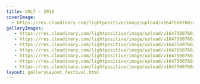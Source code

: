 ```yaml
---
title: VOLT - 2016
coverImage:
  - https://res.cloudinary.com/lightpositive/image/upload/v1647560760/uploads/VOLT%20-%202016/volt9.jpg
galleryImages:
   - https://res.cloudinary.com/lightpositive/image/upload/v1647560760/uploads/VOLT%20-%202016/volt7.jpg
   - https://res.cloudinary.com/lightpositive/image/upload/v1647560760/uploads/VOLT%20-%202016/volt3.jpg
   - https://res.cloudinary.com/lightpositive/image/upload/v1647560760/uploads/VOLT%20-%202016/volt8.jpg
   - https://res.cloudinary.com/lightpositive/image/upload/v1647560760/uploads/VOLT%20-%202016/volt5.jpg
   - https://res.cloudinary.com/lightpositive/image/upload/v1647560760/uploads/VOLT%20-%202016/volt4.jpg
   - https://res.cloudinary.com/lightpositive/image/upload/v1647560760/uploads/VOLT%20-%202016/volt6.jpg
   - https://res.cloudinary.com/lightpositive/image/upload/v1647560760/uploads/VOLT%20-%202016/volt9.jpg
layout: galleryLayout_festival.html
---
```

